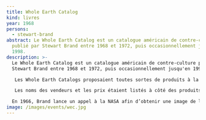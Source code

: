 ```yaml
---
title: Whole Earth Catalog
kind: livres
year: 1968
persons:
  - stewart-brand
abstract: Le Whole Earth Catalog est un catalogue américain de contre-culture
  publié par Stewart Brand entre 1968 et 1972, puis occasionnellement jusqu'en
  1998.
description: >-
  Le Whole Earth Catalog est un catalogue américain de contre-culture publié par
  Stewart Brand entre 1968 et 1972, puis occasionnellement jusqu'en 1998.

   Les Whole Earth Catalogs proposaient toutes sortes de produits à la vente (vêtements, livres, outils, machines, graines — des choses utiles à un style de vie créatif et autosuffisant), mais ne vendaient directement aucun de ces produits. Il pronaît le Do it yourself.

   Les noms des vendeurs et les prix étaient listés à côté des produits proposés, le tout étant accompagné d'une recommandation de ne pas harceler ces sociétés, souvent de taille modeste, par des questions de simple curiosité si on n'envisageait pas vraiment l'achat de ce qu'elles proposaient.

  En 1966, Brand lance un appel à la NASA afin d’obtenir une image de la Terre vue de l’espace. Devant le silence des autorités, il se met à distribuer des badges à 25 cents demandant « “Pourquoi n’avons-nous toujours pas vu une photo de la Terre entière ?”
image: /images/events/wec.jpg
---
```

